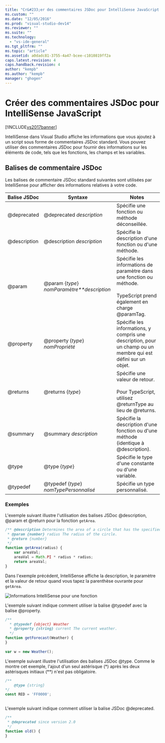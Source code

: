 ```yaml
---
title: "Cr&#233;er des commentaires JSDoc pour IntelliSense JavaScript | Microsoft Docs"
ms.custom: ""
ms.date: "12/05/2016"
ms.prod: "visual-studio-dev14"
ms.reviewer: ""
ms.suite: ""
ms.technology: 
  - "vs-ide-general"
ms.tgt_pltfrm: ""
ms.topic: "article"
ms.assetid: a0dadc81-3755-4a47-bcee-c1010819ff2a
caps.latest.revision: 4
caps.handback.revision: 4
author: "kempb"
ms.author: "kempb"
manager: "ghogen"
---
```

# Cr&#233;er des commentaires JSDoc pour IntelliSense JavaScript
[!INCLUDE[vs2017banner](../code-quality/includes/vs2017banner.md)]

IntelliSense dans Visual Studio affiche les informations que vous ajoutez à un script sous forme de commentaires JSDoc standard.  Vous pouvez utiliser des commentaires JSDoc pour fournir des informations sur les éléments de code, tels que les fonctions, les champs et les variables.  
  
## Balises de commentaire JSDoc  
 Les balises de commentaire JSDoc standard suivantes sont utilisées par IntelliSense pour afficher des informations relatives à votre code.  
  
|Balise JSDoc|Syntaxe|Notes|  
|------------------|-------------|-----------|  
|@deprecated|@deprecated *description*|Spécifie une fonction ou méthode déconseillée.|  
|@description|@description *description*|Spécifie la description d'une fonction ou d'une méthode.|  
|@param|@param {*type*} *nomParamètre**description*|Spécifie les informations de paramètre dans une fonction ou méthode.<br /><br /> TypeScript prend également en charge @paramTag.|  
|@property|@property {*type*} *nomPropriété*|Spécifie les informations, y compris une description, pour un champ ou un membre qui est défini sur un objet.|  
|@returns|@returns {*type*}|Spécifie une valeur de retour.<br /><br /> Pour TypeScript, utilisez @returnType au lieu de @returns.|  
|@summary|@summary *description*|Spécifie la description d'une fonction ou d'une méthode \(identique à @description\).|  
|@type|@type {*type*}|Spécifie le type d'une constante ou d'une variable.|  
|@typedef|@typedef {*type*} *nomTypePersonnalisé*|Spécifie un type personnalisé.|  
  
### Exemples  
 L'exemple suivant illustre l'utilisation des balises JSDoc @description, @param et @return pour la fonction `getArea`.  
  
```javascript  
/** @description Determines the area of a circle that has the specified radius parameter.  
 * @param {number} radius The radius of the circle.  
 * @return {number}  
 */  
function getArea(radius) {  
    var areaVal;  
    areaVal = Math.PI * radius * radius;  
    return areaVal;  
}  
```  
  
 Dans l'exemple précédent, IntelliSense affiche la description, le paramètre et la valeur de retour quand vous tapez la parenthèse ouvrante pour `getArea`.  
  
 ![Informations IntelliSense pour une fonction](../ide/media/js_intellisense_jsdoc_comments.png "JS\_IntelliSense\_JSDoc\_Comments")  
  
 L'exemple suivant indique comment utiliser la balise @typedef avec la balise @property.  
  
```javascript  
/**  
  * @typedef {object} Weather  
  * @property {string} current The current weather.  
  */  
function getForecast(Weather) {  
}  
  
var w = new Weather();  
```  
  
 L'exemple suivant illustre l'utilisation des balises JSDoc @type.  Comme le montre cet exemple, l'ajout d'un seul astérisque \(\*\) après les deux astérisques initiaux \(\*\*\) n'est pas obligatoire.  
  
```javascript  
/**  
    @type {string}  
*/  
const RED = 'FF0000';  
  
```  
  
 L'exemple suivant indique comment utiliser la balise JSDoc @deprecated.  
  
```javascript  
/**  
 * @deprecated since version 2.0  
 */  
function old() {  
}  
```
